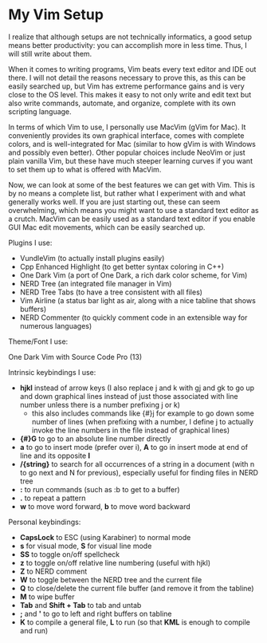 # My Vim Setup

I realize that although setups are not technically informatics, a good setup means better productivity: you can accomplish more in less time. Thus, I will still write about them. 

When it comes to writing programs, Vim beats every text editor and IDE out there. I will not detail the reasons necessary to prove this, as this can be easily searched up, but Vim has extreme performance gains and is very close to the OS level. This makes it easy to not only write and edit text but also write commands, automate, and organize, complete with its own scripting language. 

In terms of which Vim to use, I personally use MacVim \(gVim for Mac\). It conveniently provides its own graphical interface, comes with complete colors, and is well-integrated for Mac \(similar to how gVim is with Windows and possibly even better\). Other popular choices include NeoVim or just plain vanilla Vim, but these have much steeper learning curves if you want to set them up to what is offered with MacVim. 

Now, we can look at some of the best features we can get with Vim. This is by no means a complete list, but rather what I experiment with and what generally works well. If you are just starting out, these can seem overwhelming, which means you might want to use a standard text editor as a crutch. MacVim can be easily used as a standard text editor if you enable GUI Mac edit movements, which can be easily searched up. 

Plugins I use: 

* VundleVim \(to actually install plugins easily\)
* Cpp Enhanced Highlight \(to get better syntax coloring in C++\)
* One Dark Vim \(a port of One Dark, a rich dark color scheme, for Vim\)
* NERD Tree \(an integrated file manager in Vim\)
* NERD Tree Tabs \(to have a tree consistent with all files\)
* Vim Airline \(a status bar light as air, along with a nice tabline that shows buffers\)
* NERD Commenter \(to quickly comment code in an extensible way for numerous languages\)

Theme/Font I use: 

One Dark Vim with Source Code Pro \(13\)

Intrinsic keybindings I use:

* **hjkl** instead of arrow keys \(I also replace j and k with gj and gk to go up and down graphical lines instead of just those associated with line number unless there is a number prefixing j or k\)
  * this also includes commands like {\#}j for example to go down some number of lines \(when prefixing with a number, I define j to actually invoke the line numbers in the file instead of graphical lines\)
* **{\#}G** to go to an absolute line number directly
* **a** to go to insert mode \(prefer over i\), **A** to go in insert mode at end of line and its opposite **I**
* **/{string}** to search for all occurrences of a string in a document \(with n to go next and N for previous\), especially useful for finding files in NERD tree
* **:** to run commands \(such as :b to get to a buffer\)
* **.** to repeat a pattern
* **w** to move word forward, **b** to move word backward

Personal keybindings:

* **CapsLock** to ESC \(using Karabiner\) to normal mode
* **s** for visual mode, **S** for visual line mode
* **SS** to toggle on/off spellcheck
* **z** to toggle on/off relative line numbering \(useful with hjkl\)
* **Z** to NERD comment
* **W** to toggle between the NERD tree and the current file
* **Q** to close/delete the current file buffer \(and remove it from the tabline\)
* **M** to wipe buffer
* **Tab** and **Shift + Tab** to tab and untab
* **;** and **'** to go to left and right buffers on tabline
* **K** to compile a general file, **L** to run \(so that **KML** is enough to compile and run\)





